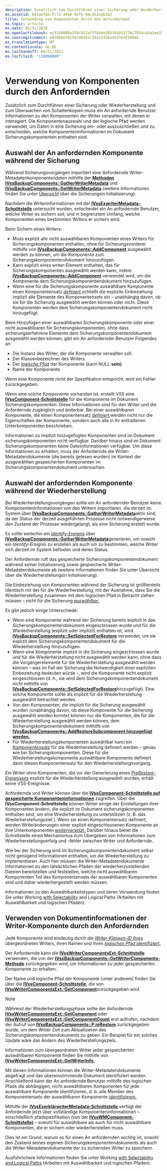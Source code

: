 ```yaml
---
description: Zusätzlich zum Durchführen einer Sicherung oder Wiederherstellung und zum Überwachen von Schattenkopien muss ein An anfordernde Benutzer Informationen zu den Komponenten der Writer verwalten, mit denen er interagiert.
ms.assetid: 641abfbe-fc72-4468-9ef6-69c452adb1b3
title: Verwendung von Komponenten durch den Anfordernden
ms.topic: article
ms.date: 05/31/2018
ms.openlocfilehash: ec3149800a3f8cb52afff044e593f6b01177b27054c64a2ee19c19cb570ed633
ms.sourcegitcommit: e858bbe701567d4583c50a11326e42d7ea51804b
ms.translationtype: MT
ms.contentlocale: de-DE
ms.lasthandoff: 08/11/2021
ms.locfileid: "118998080"
---
```

# <a name="use-of-components-by-the-requester"></a>Verwendung von Komponenten durch den Anfordernden

Zusätzlich zum Durchführen einer Sicherung oder Wiederherstellung und zum Überwachen von Schattenkopien muss ein An anfordernde Benutzer Informationen zu den Komponenten der Writer verwalten, mit denen er interagiert. Die Komponentenauswahl und der logische Pfad werden verwendet, um Daten in eine Sicherung ein- oder auszuschließen und zu entscheiden, welche Komponenteninformationen im Dokument Sicherungskomponenten enthalten sind.

## <a name="requester-component-selection-during-backup"></a>Auswahl der An anfordernden Komponente während der Sicherung

Während Sicherungsvorgängen importiert eine Anfordernde Writer-Metadatenkomponentendaten mithilfe der [**Methoden IVssBackupComponents::GatherWriterMetadata**](/windows/desktop/api/VsBackup/nf-vsbackup-ivssbackupcomponents-gatherwritermetadata) und [**IVssBackupComponents::GetWriterMetadata**](/windows/desktop/api/VsBackup/nf-vsbackup-ivssbackupcomponents-getwritermetadata) (weitere Informationen finden Sie unter [Übersicht](overview-of-backup-initialization.md) über die Sicherungsin initialisierung).

Nachdem die Writerinformationen mit der [**IVssExwriterMetadata-Schnittstelle**](/windows/desktop/api/VsBackup/nl-vsbackup-ivssexaminewritermetadata) untersucht wurden, entscheidet ein An anfordernde Benutzer, welche Writer es sichern soll, und in begrenztem Umfang, welche Komponenten eines bestimmten Writers er sichern wird.

Beim Sichern eines Writers:

-   Muss [](vssgloss-e.md) explizit alle nicht auswählbaren Komponenten eines Writers für Sicherungskomponenten enthalten, ohne für Sicherungsvorderer mithilfe von [**IVssBackupComponents::AddComponent**](/windows/desktop/api/VsBackup/nf-vsbackup-ivssbackupcomponents-addcomponent) ausgewählt werden zu können, um die Komponente zum Sicherungskomponentendokument hinzuzufügen.
-   Kann explizit eines writer-Element enthalten, das für Sicherungskomponenten ausgewählt werden kann, indem [**IVssBackupComponents::AddComponent**](/windows/desktop/api/VsBackup/nf-vsbackup-ivssbackupcomponents-addcomponent) verwendet wird, um die Komponente dem Sicherungskomponentendokument hinzuzufügen.
-   Wenn eine für die Sicherungskomponente auswählbare [](vssgloss-i.md) Komponente einen Komponentensatz [*definiert,*](vssgloss-c.md)schließt die explizite Einbeziehung implizit alle Elemente des Komponentensets ein – unabhängig davon, ob sie für die Sicherung ausgewählt werden können oder nicht. Diese Komponenten werden dem Sicherungskomponentendokument nicht hinzugefügt.

Beim Hinzufügen einer auswählbaren Sicherungskomponente oder einer nicht auswählbaren für Sicherungskomponenten, ohne dass sicherungserfahrene Elemente dem Sicherungskomponentendokument ausgewählt werden können, gibt ein An anfordernder Benutzer Folgendes an:

-   Die Instanz des Writer, der die Komponente verwalten soll.
-   Der Klassenbezeichner des Writers
-   Der [*logische Pfad*](vssgloss-l.md) der Komponente (kann NULL **sein)**
-   Name der Komponente

Wenn eine Komponente nicht der Spezifikation entspricht, wird ein Fehler zurückgegeben.

Wenn eine solche Komponente vorhanden ist, erstellt VSS eine [**IVssComponent-Schnittstelle**](/windows/desktop/api/VsWriter/nl-vswriter-ivsscomponent) für die Komponente im Dokument Sicherungskomponenten. Diese Informationen sind für den Writer und die Anfordernde zugänglich und änderbar. Bei einer auswählbaren Komponente, die einen Komponentensatz [*definiert,*](vssgloss-c.md)werden nicht nur die Eigenschaften der Komponente, sondern auch alle in ihr enthaltenen Unterkomponenten beschrieben.

Informationen zu implizit hinzugefügten Komponenten sind im Dokument sicherungskomponenten nicht verfügbar. Darüber hinaus sind im Dokument Sicherungskomponenten keine Dateiinformationen verfügbar. Um diese Informationen zu erhalten, muss der Anfordernde die Writer-Metadatendokumente (die bereits gelesen wurden) im Kontext der ausgewählten gespeicherten Komponenten im Sicherungskomponentendokument untersuchen.

## <a name="requester-component-selection-during-restore"></a>Auswahl der anfordernden Komponente während der Wiederherstellung

Bei Wiederherstellungsvorgängen sollte ein An anfordernder Benutzer keine Komponenteninformationen von den Writern importieren, die derzeit im System über [**IVssBackupComponents::GatherWriterMetadata**](/windows/desktop/api/VsBackup/nf-vsbackup-ivssbackupcomponents-gatherwritermetadata)aktiv sind, da der Status der derzeit ausgeführten Prozesse nicht notwendigerweise den Zustand der Prozesse wiedergelangt, als eine Sicherung erstellt wurde.

Es sollte weiterhin ein [*Identify-Ereignis*](vssgloss-i.md) über [**IVssBackupComponents::GatherWriterMetadata**](/windows/desktop/api/VsBackup/nf-vsbackup-ivssbackupcomponents-gatherwritermetadata)generieren, um sowohl ein *Identify-Ereignis* zu erstellen als auch um zu bestimmen, welche Writer sich derzeit im System befinden und deren Status.

Der Anfordernde ruft das gespeicherte Sicherungskomponentendokument während seiner Initialisierung [](overview-of-restore-initialization.md) sowie gespeicherte Writer-Metadatendokumente ab (weitere Informationen finden Sie unter Übersicht über die Wiederherstellungsin initialisierung).

Die Einbeziehung von Komponenten während der Sicherung ist größtenteils [](vssgloss-s.md) identisch mit der [](vssgloss-l.md)für die Wiederherstellung, mit der Ausnahme, dass Sie die Wiederherstellung zusammen mit dem logischen Pfad in Betracht ziehen müssen – nicht für die Sicherung [*auswählbar.*](vssgloss-s.md)

Es gibt jedoch einige Unterschiede:

-   Wenn eine Komponente [](vssgloss-e.md) während der Sicherung bereits explizit in das Sicherungskomponentendokument eingeschlossen wurde und für die Wiederherstellung (explizit oder implizit) enthalten ist, wird [**IVssBackupComponents::SetSelectedForRestore**](/windows/desktop/api/VsBackup/nf-vsbackup-ivssbackupcomponents-setselectedforrestore) verwendet, um sie explizit dem Sicherungskomponentendokument für die Wiederherstellung hinzuzufügen.
-   Wenn eine [](vssgloss-i.md) Komponente implizit in die Sicherung eingeschlossen wurde und für die Wiederherstellung nicht ausgewählt werden kann, ohne dass die Vorgängerelemente für die Wiederherstellung ausgewählt werden können – was im Fall der Sicherung die Notwendigkeit einer expliziten Einbeziehung bedeuten würde –, wird die Komponente nicht explizit eingeschlossen (d. h., sie wird dem Sicherungskomponentendokument nicht mithilfe von [**IVssBackupComponents::SetSelectedForRestore**](/windows/desktop/api/VsBackup/nf-vsbackup-ivssbackupcomponents-setselectedforrestore)hinzugefügt). Eine solche Komponente sollte als implizit für die Wiederherstellung ausgewählt betrachtet werden.
-   Von den Komponenten, die implizit für die Sicherung ausgewählt wurden (unabhängig davon, ob diese Komponente für die Sicherung ausgewählt werden konnte) können nur die Komponenten, die für die Wiederherstellung ausgewählt werden können, dem Sicherungskomponentendokument mithilfe von [**IVssBackupComponents::AddRestoreSubcomponent hinzugefügt werden.**](/windows/desktop/api/VsBackup/nf-vsbackup-ivssbackupcomponents-addrestoresubcomponent)
-   Für Wiederherstellungskomponenten auswählbar kann ein [*Komponentensatz*](vssgloss-c.md) für die Wiederherstellung definiert werden – genau wie bei Sicherungskomponenten. Diese für die Wiederherstellungskomponente auswählbare Komponente definiert dann diesen Komponentensatz für den Wiederherstellungsvorgang.

Ein Writer ohne Komponenten, die vor der Generierung eines [*PreRestore-Ereignisses*](vssgloss-p.md) explizit für die Wiederherstellung ausgewählt wurden, erhält keine VSS-Ereignisse.

Anfordernde und Writer können über die [**IVssComponent-Schnittstelle auf gespeicherte Komponenteninformationen**](/windows/desktop/api/VsWriter/nl-vswriter-ivsscomponent) zugreifen. Über die **IVssComponent-Schnittstelle** können Writer einige der Einstellungen ihrer Komponenten ändern, die explizit im Dokument sicherungskomponenten enthalten sind, um eine Wiederherstellung zu unterstützen (z. B. das Wiederherstellungsziel ). [](vssgloss-r.md) Wenn sie einen Komponentensatz definiert, werden Writeränderungen einer explizit eingeschlossenen Komponente an ihre Unterkomponenten [*weiterversetzt.*](vssgloss-s.md) Darüber hinaus bietet die -Schnittstelle einen Mechanismus zum Übergeben von Informationen zum Wiederherstellungserfolg und -fehler zwischen Writer und Anfordernde.

Wie bei der Sicherung sind im Sicherungskomponentendokument selbst nicht genügend Informationen enthalten, um die Wiederherstellung zu implementieren. Auch hier müssen die Writer-Metadatendokumente Informationen zu den tatsächlichen Pfaden der wiederherzustellenden Dateien bereitstellen und feststellen, welche nicht auswählbaren Komponenten Teil des Komponentensets der auswählbaren Komponenten sind und daher wiederhergestellt werden müssen.

Informationen zu den Auswählbarkeitstypen und deren Verwendung finden Sie unter Working [with Selectability](working-with-selectability-and-logical-paths.md) and Logical Paths (Arbeiten mit Auswählbarkeit und logischen Pfaden).

## <a name="use-of-writer-component-document-information-by-the-requester"></a>Verwenden von Dokumentinformationen der Writer-Komponente durch den Anfordernden

Jede Komponente wird eindeutig durch die [*Writer-Klassen-ID ihres*](vssgloss-w.md) übergeordneten Writers, ihren Namen und ihren [*logischen Pfad identifiziert.*](vssgloss-l.md)

Der Anfordernde kann die [**IVssWriterComponentsExt-Schnittstelle**](/windows/win32/api/vsbackup/nl-vsbackup-ivsswritercomponentsext) verwenden, die von der [**IVssBackupComponents::GetWriterComponents-Methode**](/windows/desktop/api/VsBackup/nf-vsbackup-ivssbackupcomponents-getwritercomponents) zurückgegeben wird, um Informationen zu jeder gespeicherten Komponente zu erhalten.

Der Name und logische Pfad der Komponente (unter anderem) finden Sie über die [**IVssComponent-Schnittstelle,**](/windows/desktop/api/VsWriter/nl-vswriter-ivsscomponent) die von [**IVssWriterComponentsExt::GetComponent**](/windows/desktop/api/VsWriter/nf-vswriter-ivsswritercomponents-getcomponent)zurückgegeben wird.

> [!Note]  
> Während der Wiederherstellungsphase sollte der Anfordernde [**IVssWriterComponentsExt::GetComponent**](/windows/desktop/api/VsWriter/nf-vswriter-ivsswritercomponents-getcomponent) oder [**IVssWriterComponentsExt::GetComponentCount**](/windows/desktop/api/VsWriter/nf-vswriter-ivsswritercomponents-getcomponentcount) erst aufrufen, nachdem der Aufruf von [**IVssBackupComponents::P reRestore**](/windows/desktop/api/VsBackup/nf-vsbackup-ivssbackupcomponents-prerestore) zurückgegeben wurde, um dem Writer Zeit zum Aktualisieren des Sicherungskomponentendokuments zu geben. Ein Beispiel für ein solches Update wäre das Ändern des Wiederherstellungsziels.

 

Informationen zum übergeordneten Writer jeder gespeicherten auswählbaren Komponente finden Sie mithilfe von [**IVssWriterComponentsExt::GetWriterInfo.**](/windows/desktop/api/VsWriter/nf-vswriter-ivsswritercomponents-getwriterinfo)

Mit diesen Informationen können die Writer-Metadatendokumente abgefragt und das übereinstimmende Dokument identifiziert werden. Anschließend kann der [](vssgloss-l.md)An anfordernde Benutzer mithilfe des logischen Pfads die abhängigen, nicht auswählbaren Komponenten für jede auswählbare Komponente identifizieren, d. b. alle Member des Komponentensets der auswählbaren Komponente [*identifizieren.*](vssgloss-c.md)

Mithilfe der [**IVssExerklärwriterMetadata-Schnittstelle**](/windows/desktop/api/VsBackup/nl-vsbackup-ivssexaminewritermetadata) verfügt der Anfordernde jetzt über vollständige Komponenteninformationen – einschließlich pfadspezifikation (von der [**IVssWMComponent-Schnittstelle)**](/windows/desktop/api/VsBackup/nl-vsbackup-ivsswmcomponent) – sowohl für auswählbare als auch für nicht auswählbare Komponenten, die er sichern oder wiederherstellen muss.

Dies ist ein Grund, warum es für einen An anfordernden wichtig ist, sowohl den Zustand seines eigenen Sicherungskomponentendokuments als auch die Writer-Metadatendokumente der zu sichernden Writer zu speichern.

Ausführlichere Informationen finden Sie unter Working [with Selectability and Logical Paths](working-with-selectability-and-logical-paths.md) (Arbeiten mit Auswählbarkeit und logischen Pfaden).

 

 
